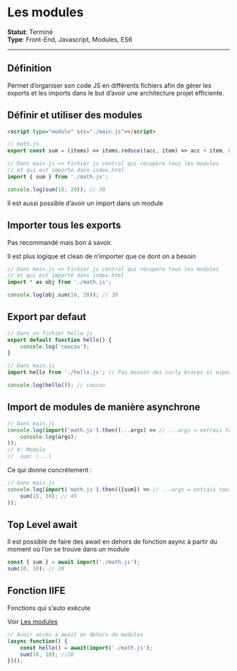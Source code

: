 # **Les modules**

**Statut**: Terminé  
**Type**: Front-End, Javascript, Modules, ES6

___

## **Définition**

Permet d’organiser son code JS en différents fichiers afin de gérer les exports et les imports dans le but d’avoir une architecture projet efficiente.

## **Définir et utiliser des modules**

```html
<script type="module" src="./main.js"></script>
```

```javascript
// math.js
export const sum = (items) => items.reduce((acc, item) => acc + item, 0);
```

```javascript
// Dans main.js => Fichier js central qui récupère tous les modules
// et qui est importé dans index.html
import { sum } from './math.js';

console.log(sum(10, 20)); // 30
```

Il est aussi possible d’avoir un import dans un module

## **Importer tous les exports**

Pas recommandé mais bon à savoir.

Il est plus logique et clean de n’importer que ce dont on a besoin

```javascript
// Dans main.js => Fichier js central qui récupère tous les modules
// et qui est importé dans index.html
import * as obj from './math.js';

console.log(obj.sum(10, 20)); // 30
```

## **Export par defaut**

```javascript
// Dans un fichier hello.js
export default function hello() {
    console.log('coucou');
}
```

```javascript
// Dans main.js
import hello from './hello.js'; // Pas besoin des curly braces si export default et on peut le nommer comme on souhaite

console.log(hello()); // coucou
```

## **Import de modules de manière asynchrone**

```javascript
// Dans main.js
console.log(import('math.js').then((...args) => // ...args = extrais tous les arguments = toutes les fonctions, var, const du module
    console.log(args);
));
// 0: Module
//  sum: (...) 
```

Ce qui donne concrètement :

```javascript
// Dans main.js
console.log(import('math.js').then(({sum}) => // ...args = extrais tous les arguments = toutes les fonctions, var, const du module
    sum(15, 30); // 45
));
```

## **Top Level await**

Il est possible de faire des await en dehors de fonction async à partir du moment où l’on se trouve dans un module

```javascript
const { sum } = await import('./math.js');
sum(10, 10); // 20
```

## **Fonction IIFE**

Fonctions qui s’auto exécute

Voir [Les modules](https://www.notion.so/Les-modules-3ad2d8190cad457587bacf130ccd33e2) 

```javascript
// Avoir accès a await en dehors de modules
(async function() {
    const hello() = await(import('./math.js');
    sum(10, 10); //20 
})();
```
